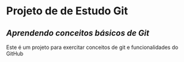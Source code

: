# Projeto de de Estudo Git
## _Aprendendo conceitos básicos de Git_

Este é um projeto para exercitar conceitos de git e funcionalidades do GitHub
